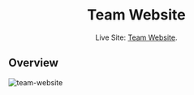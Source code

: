 <!-- Please update value in the {}  -->

<h1 align="center">Team Website</h1>

<div align="center">
   Live Site:  <a href="https://exquisite-lokum-74060e.netlify.app/" target="_blank">Team Website</a>.
</div>

<!-- OVERVIEW -->

## Overview

![team-website](./exquisite-lokum-74060e.netlify.app_.pngscrrenshot.png)
